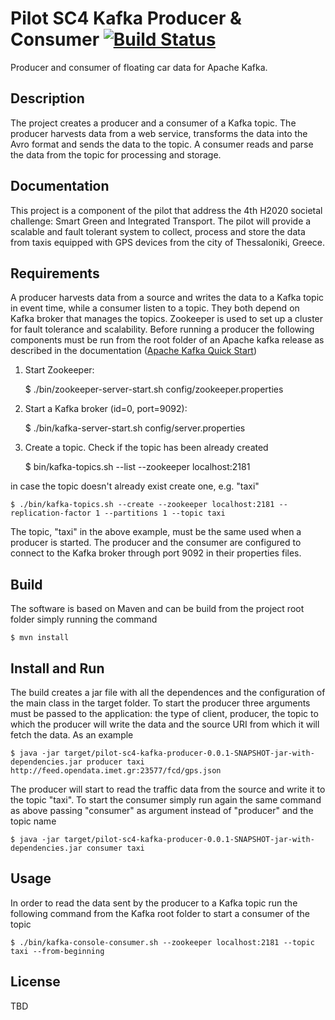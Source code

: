 Pilot SC4 Kafka Producer & Consumer [![Build Status](https://travis-ci.org/big-data-europe/pilot-sc4-kafka-producer.svg?branch=master)](https://travis-ci.org/big-data-europe/pilot-sc4-kafka-producer)
=====================
Producer and consumer of floating car data for Apache Kafka. 

## Description
The project creates a producer and a consumer of a Kafka topic. The producer harvests data from a web service, transforms the data into the Avro format and sends the data 
to the topic. A consumer reads and parse the data from the topic for processing and storage.

## Documentation 
This project is a component of the pilot that address the 4th H2020 societal challenge: Smart Green and Integrated Transport. 
The pilot will provide a scalable and fault tolerant system to collect, process and store the data from taxis equipped with GPS devices from the city of Thessaloniki, Greece.

## Requirements 
A producer harvests data from a source and writes the data to a Kafka topic in event time, while a consumer listen to a topic. They both depend on Kafka broker that manages the topics. 
Zookeeper is used to set up a cluster for fault tolerance and scalability. Before running a producer the following components must be run from the root folder of an Apache kafka release
as described in the documentation ([Apache Kafka Quick Start](http://kafka.apache.org/documentation.html#quickstart))

1) Start Zookeeper:    

    $ ./bin/zookeeper-server-start.sh config/zookeeper.properties

2) Start a Kafka broker (id=0, port=9092):        

    $ ./bin/kafka-server-start.sh config/server.properties

3) Create  a topic. Check if the topic has been already created

    $ bin/kafka-topics.sh --list --zookeeper localhost:2181
    
in case the topic doesn't already exist create one, e.g. "taxi"      

    $ ./bin/kafka-topics.sh --create --zookeeper localhost:2181 --replication-factor 1 --partitions 1 --topic taxi

The topic, "taxi" in the above example, must be the same used when a producer is started. The producer and the consumer are configured to connect to the Kafka broker
through port 9092 in their properties files. 
 
## Build 
The software is based on Maven and can be build from the project root folder simply running the command

    $ mvn install

## Install and Run 
The build creates a jar file with all the dependences and the configuration of the main class in the target folder. 
To start the producer three arguments must be passed to the application: the type of client, producer, the topic to which
the producer will write the data and the source URI from which it will fetch the data. As an example

    $ java -jar target/pilot-sc4-kafka-producer-0.0.1-SNAPSHOT-jar-with-dependencies.jar producer taxi http://feed.opendata.imet.gr:23577/fcd/gps.json

The producer will start to read the traffic data from the source and write it to the topic "taxi". To start the consumer simply 
run again the same command as above passing "consumer" as argument instead of "producer" and the topic name

    $ java -jar target/pilot-sc4-kafka-producer-0.0.1-SNAPSHOT-jar-with-dependencies.jar consumer taxi

## Usage 
In order to read the data sent by the producer to a Kafka topic run the following command from the Kafka root folder to start a consumer of the topic

    $ ./bin/kafka-console-consumer.sh --zookeeper localhost:2181 --topic taxi --from-beginning


## License 
TBD 
